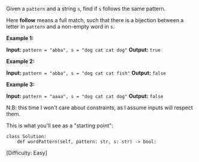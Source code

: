 Given a `pattern` and a string `s`, find if `s` follows the same pattern.

Here **follow** means a full match, such that there is a bijection between a letter in `pattern` and a non-empty word in `s`.

**Example 1:**

**Input:** `pattern = "abba", s = "dog cat cat dog"` 
**Output:** `true`

**Example 2:**

**Input:** `pattern = "abba", s = "dog cat cat fish"` 
**Output:** `false`

**Example 3:**

**Input:** `pattern = "aaaa", s = "dog cat cat dog"` 
**Output:** `false`

N.B: this time I won't care about constraints, as I assume inputs will respect them.

This is what you'll see as a "starting point":
```
class Solution:
    def wordPattern(self, pattern: str, s: str) -> bool:
```

[Difficulty: Easy]
